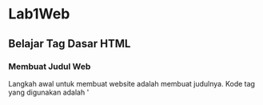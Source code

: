 # Lab1Web
## Belajar Tag Dasar HTML

### Membuat Judul Web
Langkah awal untuk membuat website adalah membuat judulnya. 
Kode tag yang digunakan adalah '<title>'
berikut tampilannya 

![Gambar 1](screenshot/ss2.png)

untuk kodingannya seperti ini 


![Gambar 2](screenshot/ss1.png)

### Membuat Paragraf 

Langkah selanjutnya adalah membuat paragraf. 
kode tag yang digunakan adalah '<p>' untuk codingan nya seperti ini

![Gambar 3](screenshot/ss4.png)

Tampilan di Browser Seperti ini

![Gambar 4](screenshot/ss3.png)

### Mengatur Atribut Paragraf

Berikut kode untuk mengatur atribut paragraf / align

Rata kanan kiri : '<p align="justify">'
Rata kanan : '<p align="right">'
Rata kiri : '<p align="left">'
Rata tengah : '<p align="center">'

Untuk Codingan nya sebagai berikut.

![Gambar 5](screenshot/ss5.png)

dan Tampilan di Browser seperti ini

![Gambar 6](screenshot/ss6.png)
